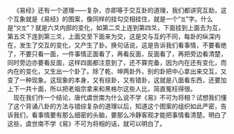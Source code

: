 &emsp;《易经》还有一个道理——复杂，亦即等于交互卦的道理，我们都讲究互助，这个互象就是《易经》的图案，像同样的挂勾交相挂住，就是一个“``互``”字。什么是“``交互``”？就是六爻内部的变化，如第二爻上连到第四爻，下面挂到上面去为互，第五爻下连到第三爻，上面交至下面来为交，这是交与互的不同，每卦的纵深内在，发生了交互的变化，又产生了卦。换句话说，这是告诉我们看事情，不要看绝了，不要只看一面，一件事情正面看了，再看反面，反面看了，再把旁边看清楚，同时旁边亦要看反面，这样四面都注意到了，还不算完备，因为内在还有变化，而内在的变化，又生出一个卦了。除了乾、坤两卦外，别的卦把中心拿出来交互，又变了一种现象。这现象的本身，又有综卦，又有错卦，这就是八面看东西，还要加上下一共十面，所以把老祖宗拿来和黑格尔这些人比，简直冤枉得很。<br>&emsp;现在我们作一个结论，唐代虞世南为什么说不学《易》不可为将相？试想我们懂了这个背诵八卦的方法与错综复杂的道理以后，知道这个图案的组织如此严密，告诉我们，看事情要有那么细密的头脑，要那么冷静客观才能把事情看清楚。明白了这些，虞世南不学《易》不可为将相的话，就可以明白了。<br>